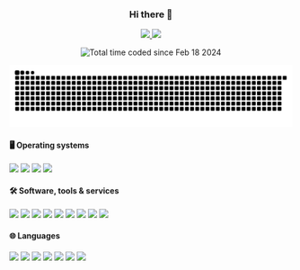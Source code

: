 <h3 align="center">Hi there 👋</h3>

<div align="center">
	<div>
		<a href="https://github.com/anuraghazra/github-readme-stats">
			<picture>
				<source
					srcset="https://github-readme-stats.vercel.app/api?username=PythonGermany&show_icons=true&layout=compact&theme=transparent&title_color=00ff00&text_color=00df00&line_height=20"
					media="(prefers-color-scheme: dark)"/>
				<source
					srcset="https://github-readme-stats.vercel.app/api?username=PythonGermany&show_icons=true&theme=transparent&title_color=00ff00&text_color=00df00&line_height=20"
					media="(prefers-color-scheme: light), (prefers-color-scheme: no-preference)"/>
				<img src="https://github-readme-stats.vercel.app/api?username=PythonGermany&show_icons=true&line_height=20"/>
			</picture>
		</a>
		<a href="https://github.com/anuraghazra/github-readme-stats">
			<picture>
				<source
					srcset="https://github-readme-stats.vercel.app/api/top-langs/?username=PythonGermany&show_icons=true&layout=compact&theme=transparent&title_color=00ff00&text_color=00df00"
					media="(prefers-color-scheme: dark)"/>
				<source srcset="https://github-readme-stats.vercel.app/api/top-langs/?username=PythonGermany&layout=compact&theme=transparent&title_color=00ff00&text_color=00df00"
					media="(prefers-color-scheme: light), (prefers-color-scheme: no-preference)"/>
				<img src="https://github-readme-stats.vercel.app/api/top-langs/?username=PythonGermany&layout=compact"/>
			</picture>
		</a>
	</div>
	<p href="https://wakatime.com/@PythonGermany" align="center">
		<img src="https://wakatime.com/badge/user/018dbd99-23a0-443d-8a7f-23448ecef6a4.svg?style=for-the-badge" alt="Total time coded since Feb 18 2024"/>
	</p>
</div>

<a href="https://github.com/Platane/snk">
	<picture>
		<source media="(prefers-color-scheme: dark)" srcset="https://raw.githubusercontent.com/PythonGermany/PythonGermany/output/github-contribution-grid-snake-dark.svg"/>
		<source media="(prefers-color-scheme: light)" srcset="https://raw.githubusercontent.com/PythonGermany/PythonGermany/output/github-contribution-grid-snake.svg"/>
		<img alt="github-snake" src="https://raw.githubusercontent.com/PythonGermany/PythonGermany/output/github-contribution-grid-snake.svg"/>
	</picture>
</a>

<div>
	<h4>🖥️ Operating systems</h4>
	<img src="https://img.shields.io/badge/Windows-0078D6?style=for-the-badge&logo=windows&logoColor=white">
	<img src="https://img.shields.io/badge/Linux-FCC624?style=for-the-badge&logo=linux&logoColor=black">
	<img src="https://img.shields.io/badge/Ubuntu-E95420?style=for-the-badge&logo=ubuntu&logoColor=white">
	<img src="https://img.shields.io/badge/Debian-D70A53?style=for-the-badge&logo=debian&logoColor=white">
</div>
<div>
	<h4>🛠️ Software, tools & services</h4>
	<img src="https://img.shields.io/badge/Visual%20Studio%20Code-0078d7.svg?style=for-the-badge&logo=visual-studio-code&logoColor=white">
	<img src="https://img.shields.io/badge/NeoVim-%2357A143.svg?&style=for-the-badge&logo=neovim&logoColor=white">
	<img src="https://img.shields.io/badge/git-%23F05033.svg?style=for-the-badge&logo=git&logoColor=white">
	<img src="https://img.shields.io/badge/github-%23121011.svg?style=for-the-badge&logo=github&logoColor=white">
	<img src="https://img.shields.io/badge/docker-%230db7ed.svg?style=for-the-badge&logo=docker&logoColor=white">
	<img src="https://img.shields.io/badge/nginx-%23009639.svg?style=for-the-badge&logo=nginx&logoColor=white">
	<img src="https://img.shields.io/badge/pihole-%2396060C.svg?style=for-the-badge&logo=pi-hole&logoColor=white">
	<img src="https://img.shields.io/badge/Postman-FF6C37?style=for-the-badge&logo=postman&logoColor=white">
	<img src="https://img.shields.io/badge/linode-00A95C?style=for-the-badge&logo=linode&logoColor=white">
</div>
<div>
	<h4>🌐 Languages</h4>
	<img src="https://img.shields.io/badge/c-%2300599C.svg?style=for-the-badge&logo=c&logoColor=white">
	<img src="https://img.shields.io/badge/c++-%2300599C.svg?style=for-the-badge&logo=c%2B%2B&logoColor=white">
	<img src="https://img.shields.io/badge/rust-%23000000.svg?style=for-the-badge&logo=rust&logoColor=white">
	<img src="https://img.shields.io/badge/c%23-%23239120.svg?style=for-the-badge&logo=csharp&logoColor=white">
	<img src="https://img.shields.io/badge/python-3670A0?style=for-the-badge&logo=python&logoColor=ffdd54">
	<img src="https://img.shields.io/badge/javascript-%23323330.svg?style=for-the-badge&logo=javascript&logoColor=%23F7DF1E">
	<img src="https://img.shields.io/badge/yaml-%23ffffff.svg?style=for-the-badge&logo=yaml&logoColor=151515">
</div>
